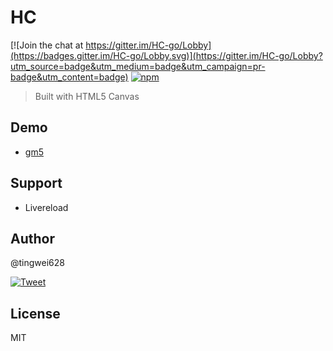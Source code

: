 # HC

[![Join the chat at https://gitter.im/HC-go/Lobby](https://badges.gitter.im/HC-go/Lobby.svg)](https://gitter.im/HC-go/Lobby?utm_source=badge&utm_medium=badge&utm_campaign=pr-badge&utm_content=badge)
[![npm](https://img.shields.io/npm/l/express.svg)](https://github.com/tingwei628/HC/blob/master/LICENSE)

> Built with HTML5 Canvas 

## Demo

- [gm5](https://github.com/tingwei628/HC/tree/master/lib/gm5)

## Support
- Livereload

## Author
@tingwei628 

[![Tweet](https://img.shields.io/twitter/url/http/shields.io.svg?style=social)](url=https://twitter.com/sbvq6p199xe)

## License
MIT

